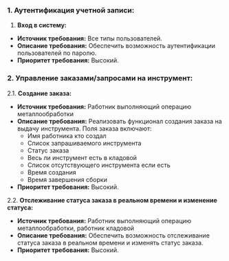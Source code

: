 ### 1. Аутентификация учетной записи:

1. **Вход в систему:**

- **Источник требования:** Все типы пользователей.
- **Описание требования:** Обеспечить возможность аутентификации пользователей по паролю.
- **Приоритет требования:** Высокий.

### 2. Управление заказами/запросами на инструмент:

2.1. **Создание заказа:**

- **Источник требования:** Работник выполняющий операцию металлообработки
- **Описание требования:** Реализовать функционал создания заказа на выдачу инструмента. Поля заказа
  включают:
    - Имя работника кто создал
    - Список запрашиваемого инструмента
    - Статус заказа
    - Весь ли инструмент есть в кладовой
    - Список отсутствующего инструмента если есть
    - Время создания
    - Время завершения сборки
- **Приоритет требования:** Высокий.

2.2. **Отслеживание статуса заказа в реальном времени и изменение статуса:**

- **Источник требования:** Работник выполняющий операцию металлообработки, работник кладовой
- **Описание требования:** Обеспечить возможность отслеживание статуса заказа в реальном времени и изменять статус 
заказа.
- **Приоритет требования:** Высокий.

